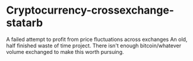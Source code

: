 # Cryptocurrency-crossexchange-statarb
A failed attempt to profit from price fluctuations across exchanges
An old, half finished waste of time project. There isn't enough bitcoin/whatever volume exchanged to make this worth pursuing. 
